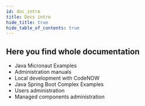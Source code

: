 ```yaml
---
id: doc_intro
title: Docs intro
hide_title: true
hide_table_of_contents: true
---
```


## Here you find whole documentation

- Java Micronaut Examples
- Administration manuals
- Local development with CodeNOW
- Java Spring Boot Complex Examples
- Users administration
- Managed components administration